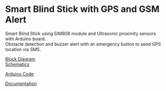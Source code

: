 # Smart Blind Stick with GPS and GSM Alert

Smart Blind Stick using SIM808 module and Ultrasonic proximity sensors with Arduino board.<br/>
Obstacle detection and buzzer alert with an emergency button to send GPS location via SMS.<br/>


[Block Diagram](/doc/Smart-blind-stick-SIM808-diagram.jpg)<br/>
[Schematics](/doc/Schematic_Smart-blind-stick-GPS-GSM_2022-06-30.pdf)


[Arduino Code ](/code/Smart_blind_stick_code.ino)

[Documentation](/doc/Smart-blind-stick.pdf)
